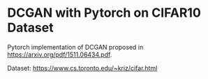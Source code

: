 # DCGAN with Pytorch on CIFAR10 Dataset
Pytorch implementation of DCGAN proposed in https://arxiv.org/pdf/1511.06434.pdf.

Dataset: https://www.cs.toronto.edu/~kriz/cifar.html
